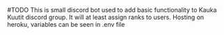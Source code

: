 #TODO
This is small discord bot used to add basic functionality to Kauka Kuutit discord group. It will at least assign ranks to users.
Hosting on heroku, variables can be seen in .env file